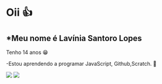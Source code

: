 # Oii :+1:

## *Meu nome é Lavínia Santoro Lopes

Tenho 14 anos :grin:
 
 
-Estou aprendendo a programar JavaScript, Github,Scratch. :robot:

![](https://img.shields.io/badge/GitHub-100000?style=for-the-badge&logo=github&logoColor=white)
![](https://img.shields.io/badge/Scratch-4D97FF?style=for-the-badge&logo=Scratch&logoColor=white)








